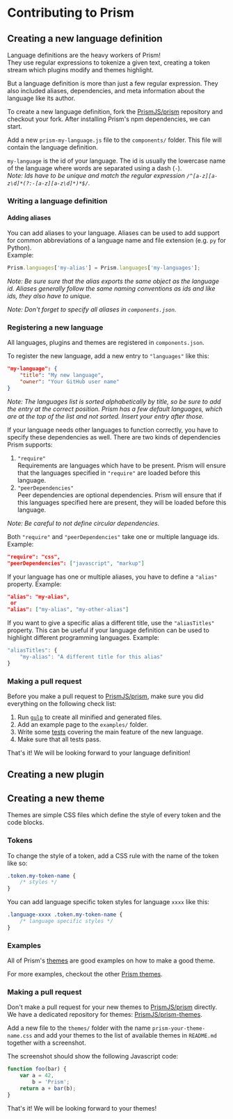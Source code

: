 # Contributing to Prism



## Creating a new language definition

Language definitions are the heavy workers of Prism! <br>
They use regular expressions to tokenize a given text, creating a token stream which plugins modify and themes highlight.

But a language definition is more than just a few regular expression. They also included aliases, dependencies, and meta information about the language like its author.

To create a new language definition, fork the [PrismJS/prism](https://github.com/PrismJS/prism) repository and checkout your fork. After installing Prism's npm dependencies, we can start.

Add a new `prism-my-language.js` file to the `components/` folder. This file will contain the language definition.

`my-language` is the id of your language. The id is usually the lowercase name of the language where words are separated using a dash (`-`). <br>
_Note: Ids have to be unique and match the regular expression `/^[a-z][a-z\d]*(?:-[a-z][a-z\d]*)*$/`._


### Writing a language definition



#### Adding aliases

You can add aliases to your language. Aliases can be used to add support for common abbreviations of a language name and file extension (e.g. `py` for Python). <br>
Example:

```js
Prism.languages['my-alias'] = Prism.languages['my-languages'];
```

_Note: Be sure sure that the alias exports the same object as the language id. Aliases generally follow the same naming conventions as ids and like ids, they also have to unique._

_Note: Don't forget to specify all aliases in `components.json`._


### Registering a new language

All languages, plugins and themes are registered in `components.json`.

To register the new language, add a new entry to `"languages"` like this:

```json
"my-language": {
    "title": "My new language",
    "owner": "Your GitHub user name"
}
```

_Note: The languages list is sorted alphabetically by title, so be sure to add the entry at the correct position. Prism has a few default languages, which are at the top of the list and not sorted. Insert your entry after those._

If your language needs other languages to function correctly, you have to specify these dependencies as well. There are two kinds of dependencies Prism supports:

1. `"require"` <br>
    Requirements are languages which have to be present. Prism will ensure that the languages specified in `"require"` are loaded before this language.
2. `"peerDependencies"` <br>
    Peer dependencies are optional dependencies. Prism will ensure that if this languages specified here are present, they will be loaded before this language.

_Note: Be careful to not define circular dependencies._

Both `"require"` and `"peerDependencies"` take one or multiple language ids. Example:

```json
"require": "css",
"peerDependencies": ["javascript", "markup"]
```

If your language has one or multiple aliases, you have to define a `"alias"` property. Example:

```json
"alias": "my-alias",
 or
"alias": ["my-alias", "my-other-alias"]
```

If you want to give a specific alias a different title, use the `"aliasTitles"` property. This can be useful if your language definition can be used to highlight different programming languages. Example:

```js
"aliasTitles": {
    "my-alias": "A different title for this alias"
}
```


### Making a pull request

Before you make a pull request to [PrismJS/prism](https://github.com/PrismJS/prism), make sure you did everything on the following check list:

1. Run [`gulp`](https://github.com/gulpjs/gulp) to create all minified and generated files.
2. Add an example page to the `examples/` folder.
3. Write some [tests](https://prismjs.com/test-suite.html) covering the main feature of the new language.
4. Make sure that all tests pass.

That's it! We will be looking forward to your language definition!



## Creating a new plugin



## Creating a new theme

Themes are simple CSS files which define the style of every token and the code blocks.


### Tokens

To change the style of a token, add a CSS rule with the name of the token like so:

```css
.token.my-token-name {
    /* styles */
}
```

You can add language specific token styles for language `xxxx` like this:

```css
.language-xxxx .token.my-token-name {
    /* language specific styles */
}
```


### Examples

All of Prism's [themes](https://github.com/PrismJS/prism/blob/master/themes/) are good examples on how to make a good theme.

For more examples, checkout the other [Prism themes](https://github.com/PrismJS/prism-themes).


### Making a pull request

Don't make a pull request for your new themes to [PrismJS/prism](https://github.com/PrismJS/prism) directly. We have a dedicated repository for themes: [PrismJS/prism-themes](https://github.com/PrismJS/prism-themes).

Add a new file to the `themes/` folder with the name `prism-your-theme-name.css` and add your themes to the list of available themes in `README.md` together with a screenshot.

The screenshot should show the following Javascript code:

```js
function foo(bar) {
    var a = 42,
        b = 'Prism';
    return a + bar(b);
}
```

That's it! We will be looking forward to your themes!
